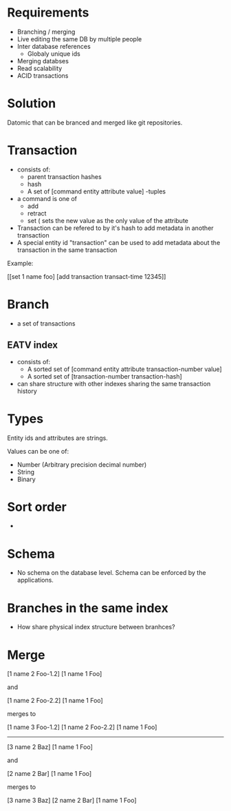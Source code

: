 # Requirements

* Branching / merging
* Live editing the same DB by multiple people
* Inter database references
  * Globaly unique ids
* Merging databses
* Read scalability
* ACID transactions

# Solution

Datomic that can be branced and merged like git repositories.

# Transaction

* consists of:
  * parent transaction hashes
  * hash
  * A set of [command entity attribute value] -tuples
* a command is one of
  * add
  * retract
  * set ( sets the new value as the only value of the attribute
* Transaction can be refered to by it's hash to add metadata in another transaction
* A special entity id "transaction" can be used to add metadata about the transaction in the same transaction

Example:

  [[set 1 name foo]
   [add transaction transact-time 12345]]

# Branch

* a set of transactions

## EATV index

* consists of:
  * A sorted set of [command entity attribute transaction-number value]
  * A sorted set of [transaction-number transaction-hash]
* can share structure with other indexes sharing the same transaction history

# Types

Entity ids and attributes are strings.

Values can be one of:

* Number (Arbitrary precision decimal number)
* String
* Binary

# Sort order

* 

# Schema

* No schema on the database level. Schema can be enforced by the applications.

# Branches in the same index

* How share physical index structure between branhces?

# Merge

  [1 name 2 Foo-1.2]
  [1 name 1 Foo]
  
  and
  
  [1 name 2 Foo-2.2]
  [1 name 1 Foo]
  
  merges to
  
  [1 name 3 Foo-1.2]
  [1 name 2 Foo-2.2]
  [1 name 1 Foo]
  
  --------------------
  
  [3 name 2 Baz]
  [1 name 1 Foo]
  
  and
  
  [2 name 2 Bar]
  [1 name 1 Foo]
  
  merges to
  
  [3 name 3 Baz]
  [2 name 2 Bar]
  [1 name 1 Foo]



